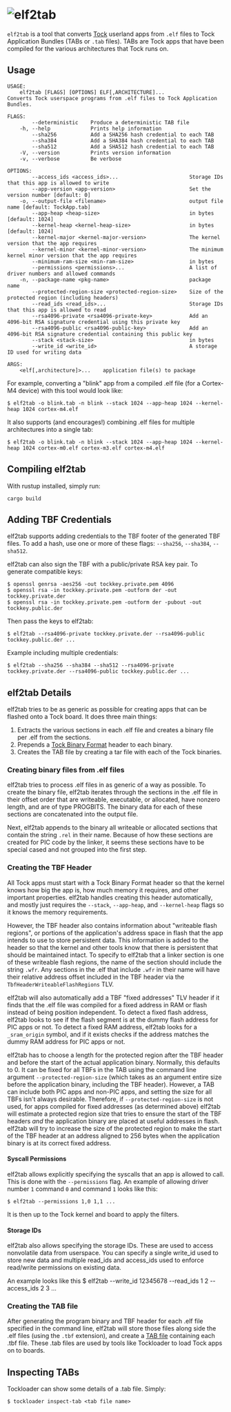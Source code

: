 # ![elf2tab](http://www.tockos.org/assets/img/elf2tab.svg "elf2tab Logo")

`elf2tab` is a tool that converts [Tock](https://github.com/tock/tock) userland
apps from `.elf` files to Tock Application Bundles (TABs or `.tab` files). TABs
are Tock apps that have been compiled for the various architectures that Tock
runs on.


Usage
-----

```
USAGE:
    elf2tab [FLAGS] [OPTIONS] ELF[,ARCHITECTURE]...
Converts Tock userspace programs from .elf files to Tock Application Bundles.

FLAGS:
        --deterministic    Produce a deterministic TAB file
    -h, --help             Prints help information
        --sha256           Add a SHA256 hash credential to each TAB
        --sha384           Add a SHA384 hash credential to each TAB
        --sha512           Add a SHA512 hash credential to each TAB
    -V, --version          Prints version information
    -v, --verbose          Be verbose

OPTIONS:
        --access_ids <access_ids>...                       Storage IDs that this app is allowed to write
        --app-version <app-version>                        Set the version number [default: 0]
    -o, --output-file <filename>                           output file name [default: TockApp.tab]
        --app-heap <heap-size>                             in bytes [default: 1024]
        --kernel-heap <kernel-heap-size>                   in bytes [default: 1024]
        --kernel-major <kernel-major-version>              The kernel version that the app requires
        --kernel-minor <kernel-minor-version>              The minimum kernel minor version that the app requires
        --minimum-ram-size <min-ram-size>                  in bytes
        --permissions <permissions>...                     A list of driver numbers and allowed commands
    -n, --package-name <pkg-name>                          package name
        --protected-region-size <protected-region-size>    Size of the protected region (including headers)
        --read_ids <read_ids>...                           Storage IDs that this app is allowed to read
        --rsa4096-private <rsa4096-private-key>            Add an 4096-bit RSA signature credential using this private key
        --rsa4096-public <rsa4096-public-key>              Add an 4096-bit RSA signature credential containing this public key
        --stack <stack-size>                               in bytes
        --write_id <write_id>                              A storage ID used for writing data

ARGS:
    <elf[,architecture]>...    application file(s) to package
```

For example, converting a "blink" app from a compiled .elf file (for a Cortex-M4
device) with this tool would look like:

    $ elf2tab -o blink.tab -n blink --stack 1024 --app-heap 1024 --kernel-heap 1024 cortex-m4.elf

It also supports (and encourages!) combining .elf files for multiple architectures
into a single tab:

    $ elf2tab -o blink.tab -n blink --stack 1024 --app-heap 1024 --kernel-heap 1024 cortex-m0.elf cortex-m3.elf cortex-m4.elf


Compiling elf2tab
-----------------

With rustup installed, simply run:

    cargo build

Adding TBF Credentials
----------------------

elf2tab supports adding credentials to the TBF footer of the generated TBF
files. To add a hash, use one or more of these flags: `--sha256`, `--sha384`,
`--sha512`.

elf2tab can also sign the TBF with a public/private RSA key pair. To generate
compatible keys:

    $ openssl genrsa -aes256 -out tockkey.private.pem 4096
    $ openssl rsa -in tockkey.private.pem -outform der -out tockkey.private.der
    $ openssl rsa -in tockkey.private.pem -outform der -pubout -out tockkey.public.der

Then pass the keys to elf2tab:

    $ elf2tab --rsa4096-private tockkey.private.der --rsa4096-public tockkey.public.der ...

Example including multiple credentials:

    $ elf2tab --sha256 --sha384 --sha512 --rsa4096-private tockkey.private.der --rsa4096-public tockkey.public.der ...


elf2tab Details
---------------

elf2tab tries to be as generic as possible for creating apps that can be
flashed onto a Tock board. It does three main things:

1. Extracts the various sections in each .elf file and creates a binary file
   per .elf from the sections.
2. Prepends a
   [Tock Binary Format](https://github.com/tock/tock/blob/master/doc/Compilation.md#tock-binary-format)
   header to each binary.
3. Creates the TAB file by creating a tar file with each of the Tock binaries.


### Creating binary files from .elf files

elf2tab tries to process .elf files in as generic of a way as possible. To
create the binary file, elf2tab iterates through the sections in the .elf file
in their offset order that are writeable, executable, or allocated, have nonzero
length, and are of type PROGBITS. The binary data for each of these sections
are concatenated into the output file.

Next, elf2tab appends to the binary all writeable or allocated sections that
contain the string `.rel` in their name. Because of how these sections are
created for PIC code by the linker, it seems these sections have to be special
cased and not grouped into the first step.

### Creating the TBF Header

All Tock apps must start with a Tock Binary Format header so that the kernel
knows how big the app is, how much memory it requires, and other important
properties. elf2tab handles creating this header automatically, and mostly
just requires the `--stack`, `--app-heap`, and `--kernel-heap` flags so it
knows the memory requirements.

However, the TBF header also contains information about "writeable flash
regions", or portions of the application's address space in flash that the app
intends to use to store persistent data. This information is added to the header
so that the kernel and other tools know that there is persistent that should be
maintained intact. To specify to elf2tab that a linker section is one of these
writeable flash regions, the name of the section should include the string
`.wfr`. Any sections in the .elf that include `.wfr` in their name will have
their relative address offset included in the TBF header via the
`TbfHeaderWriteableFlashRegions` TLV.

elf2tab will also automatically add a TBF "fixed addresses" TLV header if it
finds that the .elf file was compiled for a fixed address in RAM or flash
instead of being position independent. To detect a fixed flash address, elf2tab
looks to see if the flash segment is at the dummy flash address for PIC apps or
not. To detect a fixed RAM address, elf2tab looks for a `_sram_origin` symbol,
and if it exists checks if the address matches the dummy RAM address for PIC
apps or not.

elf2tab has to choose a length for the protected region after the TBF header and
before the start of the actual application binary. Normally, this defaults to 0.
It can be fixed for all TBFs in the TAB using the command line argument
`--protected-region-size` (which takes as an argument entire size before the
application binary, including the TBF header). However, a TAB can include both
PIC apps and non-PIC apps, and setting the size for all TBFs isn't always
desirable. Therefore, if `--protected-region-size` is not used, for apps
compiled for fixed addresses (as determined above) elf2tab will estimate a
protected region size that tries to ensure the start of the TBF headers _and_
the application binary are placed at useful addresses in flash. elf2tab will try
to increase the size of the protected region to make the start of the TBF header
at an address aligned to 256 bytes when the application binary is at its correct
fixed address.

#### Syscall Permissions

elf2tab allows explicitly specifying the syscalls that an app is allowed to
call. This is done with the `--permissions` flag.
An example of allowing driver number `1` command `0` and command `1` looks like
this:

    $ elf2tab --permissions 1,0 1,1 ...

It is then up to the Tock kernel and board to apply the filters.

#### Storage IDs

elf2tab also allows specifying the storage IDs. These are used to access
nonvolatile data from userspace. You can specify a single write_id used
to store new data and multiple read_ids and access_ids used to enforce
read/write permissions on existing data.

An example looks like this
    $ elf2tab  --write_id 12345678 --read_ids 1 2 --access_ids 2 3 ...

### Creating the TAB file

After generating the program binary and TBF header for each .elf file specified
in the command line, elf2tab will store those files along side the .elf files
(using the `.tbf` extension), and create a [TAB
file](https://github.com/tock/tock/blob/master/doc/Compilation.md#tock-application-bundle)
containing each .tbf file. These .tab files are used by tools like Tockloader to
load Tock apps on to boards.


Inspecting TABs
---------------

Tockloader can show some details of a .tab file. Simply:

    $ tockloader inspect-tab <tab file name>
